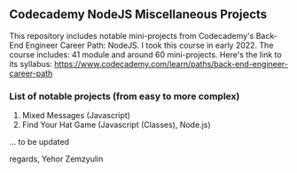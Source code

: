 ## Codecademy NodeJS Miscellaneous Projects

This repository includes notable mini-projects from Codecademy's Back-End Engineer Career Path: NodeJS.
I took this course in early 2022.
The course includes: 41 module and around 60 mini-projects.
Here's the link to its syllabus: https://www.codecademy.com/learn/paths/back-end-engineer-career-path

### List of notable projects (from easy to more complex)
1. Mixed Messages (Javascript)
2. Find Your Hat Game (Javascript (Classes), Node.js)


... to be updated


regards,
Yehor Zemzyulin